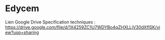 # Edycem

Lien Google Drive Specification techniques : https://drive.google.com/file/d/1X4259ZC1U7WDYBo4qZHXLLjV30dXflSK/view?usp=sharing
